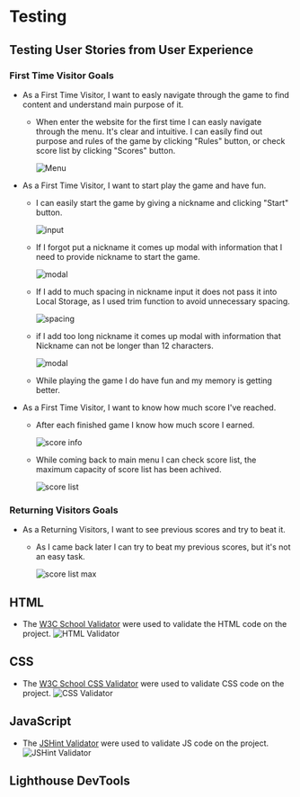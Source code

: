 # Testing
## Testing User Stories from User Experience
### First Time Visitor Goals
+ As a First Time Visitor, I want to easly navigate through the game to find content and understand main purpose of it.
    + When enter the website for the first time I can easly navigate through the menu. It's clear and intuitive. I can easily find out purpose and rules of the game by clicking "Rules" button, or check score list by clicking "Scores" button.

        ![Menu](documentation/images/menu.png)

+ As a First Time Visitor, I want to start play the game and have fun.
    + I can easily start the game by giving a nickname and clicking "Start" button. 

        ![input](documentation/images/nickname-input.png)

    + If I forgot put a nickname it comes up modal with information that I need to provide nickname to start the game. 

        ![modal](documentation/images/warning1.png)

    + If I add to much spacing in nickname input it does not pass it into Local Storage, as I used trim function to avoid unnecessary spacing.

        ![spacing](documentation/images/trim.png)

    + if I add too long nickname it comes up modal with information that Nickname can not be longer than 12 characters.

        ![modal](documentation/images/warning2.png)

    + While playing the game I do have fun and my memory is getting better.

+ As a First Time Visitor, I want to know how much score I've reached.
    + After each finished game I know how much score I earned.

        ![score info](documentation/images/gameover-score.png)

    + While coming back to main menu I can check score list, the maximum capacity of score list has been achived.

        ![score list](documentation/images/max-score-list.png)



### Returning Visitors Goals
+ As a Returning Visitors, I want to see previous scores and try to beat it.
    + As I came back later I can try to beat my previous scores, but it's not an easy task.
    
        ![score list max](documentation/images/max-score-list-beat.png)


## HTML
* The [W3C School Validator](https://validator.w3.org/) were used to validate the HTML code on the project.
![HTML Validator](documentation/images/html-validator.png)
## CSS
* The [W3C School CSS Validator](https://jigsaw.w3.org/css-validator/validator.html.en) were used to validate CSS code on the project.
![CSS Validator](documentation/images/css-validator.png)
## JavaScript
* The [JSHint Validator](https://jshint.com/) were used to validate JS code on the project.
![JSHint Validator](documentation/images/js-validator.png)
## Lighthouse DevTools

